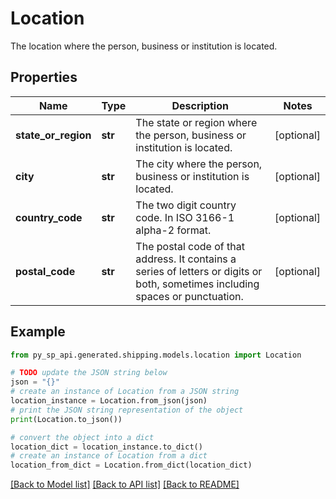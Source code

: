 # Location

The location where the person, business or institution is located.

## Properties

Name | Type | Description | Notes
------------ | ------------- | ------------- | -------------
**state_or_region** | **str** | The state or region where the person, business or institution is located. | [optional] 
**city** | **str** | The city where the person, business or institution is located. | [optional] 
**country_code** | **str** | The two digit country code. In ISO 3166-1 alpha-2 format. | [optional] 
**postal_code** | **str** | The postal code of that address. It contains a series of letters or digits or both, sometimes including spaces or punctuation. | [optional] 

## Example

```python
from py_sp_api.generated.shipping.models.location import Location

# TODO update the JSON string below
json = "{}"
# create an instance of Location from a JSON string
location_instance = Location.from_json(json)
# print the JSON string representation of the object
print(Location.to_json())

# convert the object into a dict
location_dict = location_instance.to_dict()
# create an instance of Location from a dict
location_from_dict = Location.from_dict(location_dict)
```
[[Back to Model list]](../README.md#documentation-for-models) [[Back to API list]](../README.md#documentation-for-api-endpoints) [[Back to README]](../README.md)


